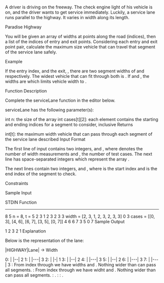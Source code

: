 A driver is driving on the freeway. The check engine light of his vehicle is on, and the driver wants to get service immediately. Luckily, a service lane runs parallel to the highway. It varies in width along its length.

Paradise Highway

You will be given an array of widths at points along the road (indices), then a list of the indices of entry and exit points. Considering each entry and exit point pair, calculate the maximum size vehicle that can travel that segment of the service lane safely.

Example



If the entry index,  and the exit, , there are two segment widths of  and  respectively. The widest vehicle that can fit through both is . If  and , the widths are  which limits vehicle width to .

Function Description

Complete the serviceLane function in the editor below.

serviceLane has the following parameter(s):

int n: the size of the  array
int cases[t][2]: each element contains the starting and ending indices for a segment to consider, inclusive
Returns

int[t]: the maximum width vehicle that can pass through each segment of the service lane described
Input Format

The first line of input contains two integers,  and , where  denotes the number of width measurements and , the number of test cases. The next line has  space-separated integers which represent the array .

The next  lines contain two integers,  and , where  is the start index and  is the end index of the segment to check.

Constraints

Sample Input

STDIN               Function
-----               --------
8 5                 n = 8, t = 5
2 3 1 2 3 2 3 3     width = [2, 3, 1, 2, 3, 2, 3, 3]
0 3                 cases = [[0, 3], [4, 6], [6, 7], [3, 5], [0, 7]]
4 6
6 7
3 5
0 7
Sample Output

1
2
3
2
1
Explanation

Below is the representation of the lane:

   |HIGHWAY|Lane|    ->    Width

0: |       |--|            2
1: |       |---|           3
2: |       |-|             1
3: |       |--|            2
4: |       |---|           3
5: |       |--|            2
6: |       |---|           3
7: |       |---|           3
: From index  through  we have widths  and . Nothing wider than  can pass all segments.
: From index  through  we have widht  and . Nothing wider than  can pass all segments.
:  .
: 
: .